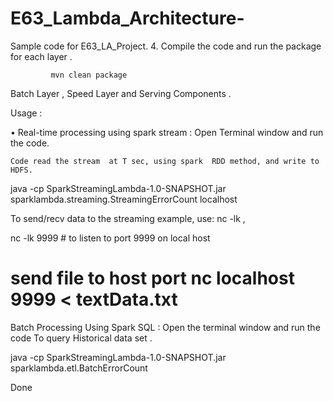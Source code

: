 # E63_Lambda_Architecture-
Sample code for E63_LA_Project. 
4.	 Compile the code and run the package  for each layer .

             mvn clean package

Batch Layer ,   Speed Layer and     Serving  Components .

Usage : 

•	Real-time processing using spark stream : Open Terminal window and run the code.
 
    Code read the stream  at T sec, using spark  RDD method, and write to HDFS.

java -cp SparkStreamingLambda-1.0-SNAPSHOT.jar  sparklambda.streaming.StreamingErrorCount localhost

To send/recv  data to the streaming example, use: nc -lk , 

nc -lk 9999     # to listen to port 9999 on local host 
# send file to host port  nc localhost 9999 < textData.txt   

Batch Processing Using Spark SQL : Open the terminal window  and run the code 
 To query Historical data set .

java -cp SparkStreamingLambda-1.0-SNAPSHOT.jar sparklambda.etl.BatchErrorCount

Done 
